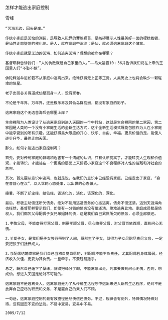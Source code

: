 怎样才能逃出家庭控制

雪峰


    “苦海无边，回头是岸。”

    传统小家庭是苦恼的渊薮，是导致人犯罪的罪魁祸首，是妨碍展示人性最美好一面的桎梏枷锁，是仙性走向堕落的催化剂。是人，就在家庭中沉沦；是仙，就必须逃离家庭这个藩篱。

    传统小家庭就是无边的苦海，如何逃离苦海？理想的彼岸在哪里？

    基督耶稣告诉我们：“人的仇敌就是自己家里的人。”——马太福音10：36并告诉我们说在上帝的王国里人们“不娶不嫁”。

    佛陀释迦牟尼如若不从家庭中逃离出来，绝难获得无上正等正觉，人类历史上也将会缺少一颗璀璨的恒星。

    老子出函谷关得道成仙是孤身一人，没有家眷。

    不论是千年界、万年界，还是极乐界及其仙岛群岛洲，都没有家庭的影子。

    逃离家庭这个无边苦海后去哪里上岸？

    生命禅院为人类设计了从逃离家庭到进入天国的一个中转站，这就是生命禅院的第二家园，第二家园是人类的一个没有小家庭生活的全新生活方式，这个全新生活模式既能包揽作为人在小家庭中能享受到的所有乐趣，还能获得最大限度的开心、快乐、自由、幸福，更具价值的是，能使人逐步升华，最终走向天国。

    那么，如何才能逃出家庭控制呢？

    首先，要对传统家庭的弊端和危害有一个清醒的认识，只有认识提高了，才能转变人生观和价值观，才能转识，才能站在一个更高的层面上来俯视小家庭这个不良程序对人性的摧残和对社会的危害。

    其次，首先要从意识中逃离，也就是说，在我们的意识中已经没有家庭，已经走出了家庭，“身在曹营心在汉”，以入世的心态处事，以出世的心态做人。

    接着，不断了却尘缘，结仙缘，该淡化的，淡化，该深化的，深化。

    最后，积极主动偿还所欠债务，绝对不能用逃避债务的心态逃离，债务不偿还清，逃到天涯海角也枉然，基督耶稣警示我们，即使有一分钱的债务没有偿还清，绝难逃离此地。家庭成员都是债权人，我们都欠父母配偶子女兄弟姐妹的债，这是我们自己累世所欠的债务，必须全部偿还。

    1.孝敬父母，不能虐待打骂父母，倒要孝顺父母，尽心赡养父母，对父母百依百顺，直到问心无愧。

    2.关爱子女，是我们把子女强行带到了人间，既然生了子女，就得为子女尽职尽责尽义务，一定要把孩子们抚养成人。

    3.与配偶结婚成家是我们自己当初自觉自愿的，对配偶不能不负责任，尤其配偶若身体孱弱，经济收入欠佳，更要为其负责。一旦牵手，不要轻易撒手。

    总之，既然自己造下了孽缘，就得把缘分了却，不能离家出走，凡事要做到问心无愧，否则，想成仙，想进入天国是绝对不可能的。

    逃离家庭不是逃离亲人。逃离家庭是为了从传统生活程序中逃出来进入新的生活程序，绝对不是放弃自己应尽的职责和义务，不是置自己的亲人们不顾。

    一句话，逃离家庭控制的最有效捷径是尽快偿还债务。不过，规律皆有例外，特殊情况特殊对待，没有固定不变的法则。不易中变易，变易中不易。

    2009/7/12



